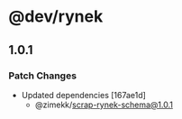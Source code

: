 # @dev/rynek

## 1.0.1

### Patch Changes

- Updated dependencies [167ae1d]
  - @zimekk/scrap-rynek-schema@1.0.1
